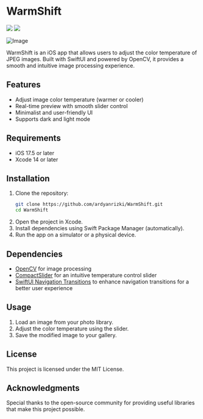 # WarmShift

[![](https://img.shields.io/endpoint?url=https%3A%2F%2Fswiftpackageindex.com%2Fapi%2Fpackages%2Fdavdroman%2Fswiftui-navigation-transitions%2Fbadge%3Ftype%3Dswift-versions)](https://swiftpackageindex.com/davdroman/swiftui-navigation-transitions)
[![](https://img.shields.io/endpoint?url=https%3A%2F%2Fswiftpackageindex.com%2Fapi%2Fpackages%2Fdavdroman%2Fswiftui-navigation-transitions%2Fbadge%3Ftype%3Dplatforms)](https://swiftpackageindex.com/davdroman/swiftui-navigation-transitions)

![Image](https://github.com/user-attachments/assets/7952b95e-3978-4346-91c8-816e32b9263f)

WarmShift is an iOS app that allows users to adjust the color temperature of JPEG images. Built with SwiftUI and powered by OpenCV, it provides a smooth and intuitive image processing experience.

## Features
- Adjust image color temperature (warmer or cooler)
- Real-time preview with smooth slider control
- Minimalist and user-friendly UI
- Supports dark and light mode

## Requirements
- iOS 17.5 or later
- Xcode 14 or later

## Installation
1. Clone the repository:
   ```sh
   git clone https://github.com/ardyanrizki/WarmShift.git
   cd WarmShift
   ```
2. Open the project in Xcode.
3. Install dependencies using Swift Package Manager (automatically).
4. Run the app on a simulator or a physical device.

## Dependencies
- [OpenCV](https://opencv.org/) for image processing
- [CompactSlider](https://github.com/buh/CompactSlider) for an intuitive temperature control slider
- [SwiftUI Navigation Transitions](https://github.com/davdroman/swiftui-navigation-transitions) to enhance navigation transitions for a better user experience

## Usage
1. Load an image from your photo library.
2. Adjust the color temperature using the slider.
3. Save the modified image to your gallery.

## License
This project is licensed under the MIT License.

## Acknowledgments
Special thanks to the open-source community for providing useful libraries that make this project possible.

